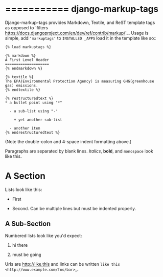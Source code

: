 ===========
django-markup-tags
===========

Django-markup-tags provides Markdown, Textile, and ReST template tags as
opposed to `filters <https://docs.djangoproject.com/en/dev/ref/contrib/markup/>'_.
Usage is simple, add ``'markuptags'`` to ``INSTALLED _APPS`` load it in the
template like so::


    {% load markuptags %}

    {% markdown %}
    A First Level Header
    ====================
    {% endmarkdown %}

    {% textile %}
    The EPA(Environmental Protection Agency) is measuring GHG(greenhouse gas) emissions.
    {% endtextile %}

    {% restructuredtext %}
    * a bullet point using "*"

      - a sub-list using "-"

        + yet another sub-list

      - another item
    {% endrestructuredtext %}

(Note the double-colon and 4-space indent formatting above.)

Paragraphs are separated by blank lines. *Italics*, **bold**,
and ``monospace`` look like this.


A Section
=========

Lists look like this:

* First

* Second. Can be multiple lines
  but must be indented properly.

A Sub-Section
-------------

Numbered lists look like you'd expect:

1. hi there

2. must be going

Urls are http://like.this and links can be
written `like this <http://www.example.com/foo/bar>`_.


